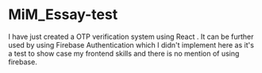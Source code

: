# MiM_Essay-test
I have just created a OTP verification system using React . It can be further used by using Firebase Authentication which I didn't implement here as it's a test to show case my frontend skills and there is no mention of using firebase. 
